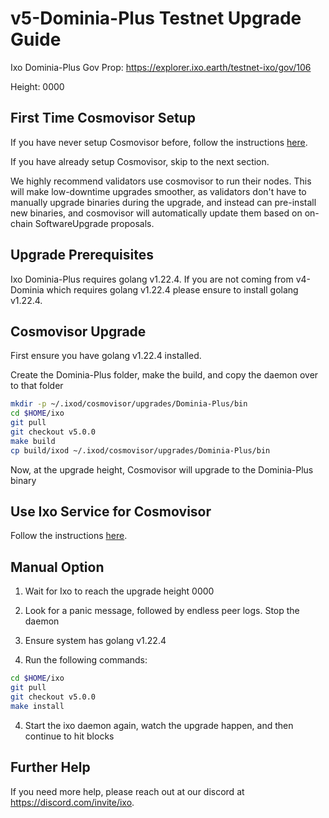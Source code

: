 # v5-Dominia-Plus Testnet Upgrade Guide

Ixo Dominia-Plus Gov Prop: <https://explorer.ixo.earth/testnet-ixo/gov/106>

Height: 0000

## First Time Cosmovisor Setup

If you have never setup Cosmovisor before, follow the instructions [here](../v2/guide.md#first-time-cosmovisor-setup).

If you have already setup Cosmovisor, skip to the next section.

We highly recommend validators use cosmovisor to run their nodes. This
will make low-downtime upgrades smoother, as validators don't have to
manually upgrade binaries during the upgrade, and instead can
pre-install new binaries, and cosmovisor will automatically update them
based on on-chain SoftwareUpgrade proposals.

## Upgrade Prerequisites

Ixo Dominia-Plus requires golang v1.22.4. If you are not coming from v4-Dominia which
requires golang v1.22.4 please ensure to install golang v1.22.4.

## Cosmovisor Upgrade

First ensure you have golang v1.22.4 installed.

Create the Dominia-Plus folder, make the build, and copy the daemon over to that folder

```sh
mkdir -p ~/.ixod/cosmovisor/upgrades/Dominia-Plus/bin
cd $HOME/ixo
git pull
git checkout v5.0.0
make build
cp build/ixod ~/.ixod/cosmovisor/upgrades/Dominia-Plus/bin
```

Now, at the upgrade height, Cosmovisor will upgrade to the Dominia-Plus binary

## Use Ixo Service for Cosmovisor

Follow the instructions [here](../v2/guide.md#use-ixo-service-for-cosmovisor).

## Manual Option

1. Wait for Ixo to reach the upgrade height 0000

2. Look for a panic message, followed by endless peer logs. Stop the daemon

3. Ensure system has golang v1.22.4

4. Run the following commands:

```sh
cd $HOME/ixo
git pull
git checkout v5.0.0
make install
```

4. Start the ixo daemon again, watch the upgrade happen, and then continue to hit blocks

## Further Help

If you need more help, please reach out at our discord at <https://discord.com/invite/ixo>.
